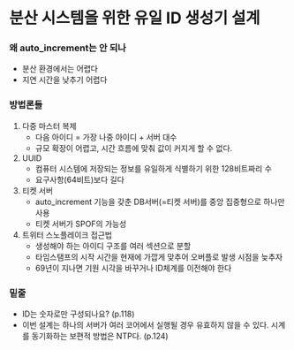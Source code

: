 # 분산 시스템을 위한 유일 ID 생성기 설계

### 왜 auto_increment는 안 되나
- 분산 환경에서는 어렵다
- 지연 시간을 낮추기 어렵다

### 방법론들
1. 다중 마스터 복제
    * 다음 아이디 = 가장 나중 아이디 + 서버 대수
    * 규모 확장이 어렵고, 시간 흐름에 맞춰 값이 커지게 할 수 없다.
2. UUID
    * 컴퓨터 시스템에 저장되는 정보를 유일하게 식별하기 위한 128비트짜리 수
    * 요구사항(64비트)보다 길다
3. 티켓 서버
    * auto_increment 기능을 갖춘 DB서버(=티켓 서버)를 중앙 집중형으로 하나만 사용
    * 티켓 서버가 SPOF의 가능성
4. 트위터 스노플레이크 접근법
    * 생성해야 하는 아이디 구조를 여러 섹션으로 분할
    * 타임스탬프의 시작 시간을 현재에 가깝게 맞추어 오버플로 발생 시점을 늦추자
    * 69년이 지나면 기원 시각을 바꾸거나 ID체계를 이전해야 한다


### 밑줄
- ID는 숫자로만 구성되나요? (p.118)
- 이번 설계는 하나의 서버가 여러 코어에서 실행될 경우 유효하지 않을 수 있다. 시계를 동기화하는 보편적 방법은 NTP다. (p.124)